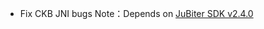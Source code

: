 + Fix CKB JNI bugs
Note：Depends on [JuBiter SDK v2.4.0](https://github.com/JubiterWallet/JubiterSDK_C/releases/tag/v2.4.0)